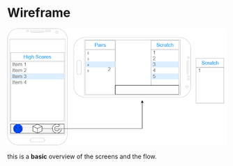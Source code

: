 # Wireframe

[![Wireframe](img/wireframe.png)](pdf/wireframe.pdf)

this is a **basic** overview of the screens and the flow.
